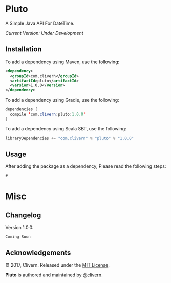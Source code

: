 Pluto
=====

A Simple Java API For DateTime.

*Current Version: Under Development*

Installation
------------
To add a dependency using Maven, use the following:
```xml
<dependency>
  <groupId>com.clivern</groupId>
  <artifactId>pluto</artifactId>
  <version>1.0.0</version>
</dependency>
```

To add a dependency using Gradle, use the following:
```java
dependencies {
  compile 'com.clivern:pluto:1.0.0'
}
```

To add a dependency using Scala SBT, use the following:
```java
libraryDependencies += "com.clivern" % "pluto" % "1.0.0"
```

Usage
-----
After adding the package as a dependency, Please read the following steps:
```
#
```

Misc
====

Changelog
---------
Version 1.0.0:
```
Coming Soon
```

Acknowledgements
----------------

© 2017, Clivern. Released under the [MIT License](http://www.opensource.org/licenses/mit-license.php).

**Pluto** is authored and maintained by [@clivern](http://github.com/clivern).